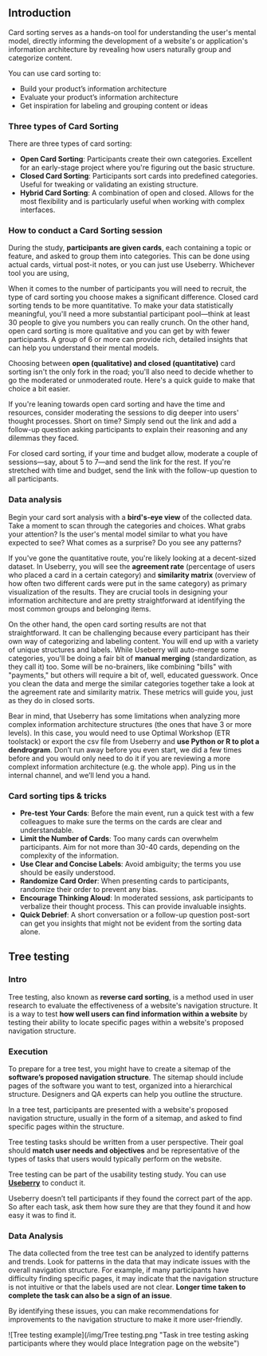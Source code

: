 ## Introduction

Card sorting serves as a hands-on tool for understanding the user's mental model, directly informing the development of a website's or application's information architecture by revealing how users naturally group and categorize content. 

You can use card sorting to:

- Build your product’s information architecture
- Evaluate your product’s information architecture
- Get inspiration for labeling and grouping content or ideas

### Three types of Card Sorting
There are three types of card sorting:

- **Open Card Sorting**: Participants create their own categories. Excellent for an early-stage project where you're figuring out the basic structure.
- **Closed Card Sorting**: Participants sort cards into predefined categories. Useful for tweaking or validating an existing structure.
- **Hybrid Card Sorting**: A combination of open and closed. Allows for the most flexibility and is particularly useful when working with complex interfaces.

### How to conduct a Card Sorting session
During the study, **participants are given cards**, each containing a topic or feature, and asked to group them into categories. This can be done using actual cards, virtual post-it notes, or you can just use Useberry. Whichever tool you are using, 

When it comes to the number of participants you will need to recruit, the type of card sorting you choose makes a significant difference. Closed card sorting tends to be more quantitative. To make your data statistically meaningful, you'll need a more substantial participant pool—think at least 30 people to give you numbers you can really crunch. On the other hand, open card sorting is more qualitative and you can get by with fewer participants. A group of 6 or more can provide rich, detailed insights that can help you understand their mental models. 

Choosing between **open (qualitative) and closed (quantitative)** card sorting isn't the only fork in the road; you'll also need to decide whether to go the moderated or unmoderated route. Here's a quick guide to make that choice a bit easier. 

If you're leaning towards open card sorting and have the time and resources, consider moderating the sessions to dig deeper into users' thought processes. Short on time? Simply send out the link and add a follow-up question asking participants to explain their reasoning and any dilemmas they faced. 

For closed card sorting, if your time and budget allow, moderate a couple of sessions—say, about 5 to 7—and send the link for the rest. If you're stretched with time and budget, send the link with the follow-up question to all participants.

### Data analysis

Begin your card sort analysis with a **bird's-eye view** of the collected data. Take a moment to scan through the categories and choices. What grabs your attention? Is the user's mental model similar to what you have expected to see? What comes as a surprise? Do you see any patterns? 

If you've gone the quantitative route, you're likely looking at a decent-sized dataset. In Useberry, you will see the **agreement rate** (percentage of users who placed a card in a certain category) and **similarity matrix** (overview of how often two different cards were put in the same category) as primary visualization of the results. They are crucial tools in designing your information architecture and are pretty straightforward at identifying the most common groups and belonging items.

On the other hand, the open card sorting results are not that straightforward. It can be challenging because every participant has their own way of categorizing and labeling content. You will end up with a variety of unique structures and labels. While Useberry will auto-merge some categories, you'll be doing a fair bit of **manual merging** (standardization, as they call it) too. Some will be no-brainers, like combining "bills" with "payments," but others will require a bit of, well, educated guesswork. Once you clean the data and merge the similar categories together take a look at the agreement rate and similarity matrix. These metrics will guide you, just as they do in closed sorts.

Bear in mind, that Useberry has some limitations when analyzing more complex information architecture structures (the ones that have 3 or more levels). In this case, you would need to use Optimal Workshop (ETR toolstack) or export the csv file from Useberry and **use Python or R to plot a dendrogram**. Don’t run away before you even start, we did a few times before and you would only need to do it if you are reviewing a more complext information architecture (e.g. the whole app). Ping us in the internal channel, and we’ll lend you a hand.

### Card sorting tips & tricks

- **Pre-test Your Cards**: Before the main event, run a quick test with a few colleagues to make sure the terms on the cards are clear and understandable.
- **Limit the Number of Cards**: Too many cards can overwhelm participants. Aim for not more than 30-40 cards, depending on the complexity of the information.
- **Use Clear and Concise Labels**: Avoid ambiguity; the terms you use should be easily understood.
- **Randomize Card Order**: When presenting cards to participants, randomize their order to prevent any bias.
- **Encourage Thinking Aloud**: In moderated sessions, ask participants to verbalize their thought process. This can provide invaluable insights.
- **Quick Debrief**: A short conversation or a follow-up question post-sort can get you insights that might not be evident from the sorting data alone.


## Tree testing
### Intro
Tree testing, also known as **reverse card sorting**, is a method used in user research to evaluate the effectiveness of a website's navigation structure. It is a way to test **how well users can find information within a website** by testing their ability to locate specific pages within a website's proposed navigation structure.

### Execution
To prepare for a tree test, you might have to create a sitemap of the **software’s proposed navigation structure**. The sitemap should include pages of the software you want to test, organized into a hierarchical structure. Designers and QA experts can help you outline the structure. 

In a tree test, participants are presented with a website's proposed navigation structure, usually in the form of a sitemap, and asked to find specific pages within the structure. 

Tree testing tasks should be written from a user perspective. Their goal should **match user needs and objectives** and be representative of the types of tasks that users would typically perform on the website.

Tree testing can be part of the usability testing study. You can use **[Useberry](https://infinum.com/handbook/product_strategy/user-research/tools/useberry)** to conduct it.

Useberry doesn’t tell participants if they found the correct part of the app. So after each task, ask them how sure they are that they found it and how easy it was to find it. 

### Data Analysis
The data collected from the tree test can be analyzed to identify patterns and trends. Look for patterns in the data that may indicate issues with the overall navigation structure. For example, if many participants have difficulty finding specific pages, it may indicate that the navigation structure is not intuitive or that the labels used are not clear. **Longer time taken to complete the task can also be a sign of an issue**. 

By identifying these issues, you can make recommendations for improvements to the navigation structure to make it more user-friendly.

![Tree testing example](/img/Tree testing.png "Task in tree testing asking participants where they would place Integration page on the website")
